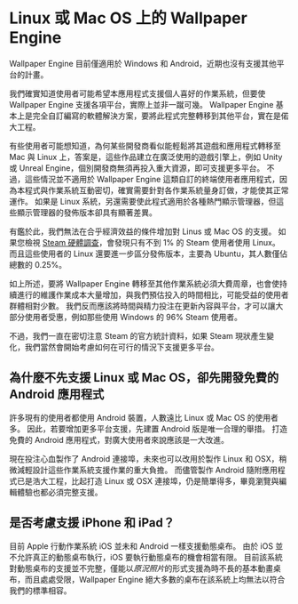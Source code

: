 # Linux 或 Mac OS 上的 Wallpaper Engine

Wallpaper Engine 目前僅適用於 Windows 和 Android，近期也沒有支援其他平台的計畫。

我們確實知道使用者可能希望本應用程式支援個人喜好的作業系統，但要使 Wallpaper Engine 支援各項平台，實際上並非一蹴可幾。 Wallpaper Engine 基本上是完全自訂編寫的軟體解決方案，要將此程式完整轉移到其他平台，實在是偌大工程。

有些使用者可能想知道，為何某些開發商看似能輕鬆將其遊戲和應用程式轉移至 Mac 與 Linux 上，答案是，這些作品建立在廣泛使用的遊戲引擎上，例如 Unity 或 Unreal Engine，個別開發商無須再投入重大資源，即可支援更多平台。 不過，這些情況並不適用於 Wallpaper Engine 這類自訂的終端使用者應用程式，因為本程式與作業系統互動密切，確實需要針對各作業系統量身訂做，才能使其正常運作。 如果是 Linux 系統，另還需要使此程式適用於各種熱門顯示管理器，但這些顯示管理器的發佈版本卻具有顯著差異。

有鑑於此，我們無法在合乎經濟效益的條件增加對 Linus 或 Mac OS 的支援。 如果您檢視 [Steam 硬體調查](https://store.steampowered.com/hwsurvey)，會發現只有不到 1% 的 Steam 使用者使用 Linux。 而且這些使用者的 Linux 還要進一步區分發佈版本，主要為 Ubuntu，其人數僅佔總數的 0.25%。

如上所述，要將 Wallpaper Engine 轉移至其他作業系統必須大費周章，也會使持續進行的維護作業成本大量增加，與我們預估投入的時間相比，可能受益的使用者群體相對少數。 我們反而應該將時間與精力投注在更新內容與平台，才可以讓大部分使用者受惠，例如那些使用 Windows 的 96% Steam 使用者。

不過，我們一直在密切注意 Steam 的官方統計資料，如果 Steam 現狀產生變化，我們當然會開始考慮如何在可行的情況下支援更多平台。

## 為什麼不先支援 Linux 或 Mac OS，卻先開發免費的 Android 應用程式

許多現有的使用者都使用 Android 裝置，人數遠比 Linux 或 Mac OS 的使用者多。 因此，若要增加更多平台支援，先建置 Android 版是唯一合理的舉措。 打造免費的 Android 應用程式，對廣大使用者來說應該是一大改進。

現在投注心血製作了 Android 連接埠，未來也可以改用於製作 Linux 和 OSX，稍微減輕設計這些作業系統支援作業的重大負擔。 而儘管製作 Android 隨附應用程式已是浩大工程，比起打造 Linux 或 OSX 連接埠，仍是簡單得多，畢竟瀏覽與編輯體驗也都必須完整支援。

## 是否考慮支援 iPhone 和 iPad？

目前 Apple 行動作業系統 iOS 並未和 Android 一樣支援動態桌布。 由於 iOS 並不允許真正的動態桌布執行，iOS 要執行動態桌布的機會相當有限。 目前該系統對動態桌布的支援並不完整，僅能以*原況照片*的形式支援為時不長的基本動畫桌布，而且處處受限，Wallpaper Engine 絕大多數的桌布在該系統上均無法以符合我們的標準相容。